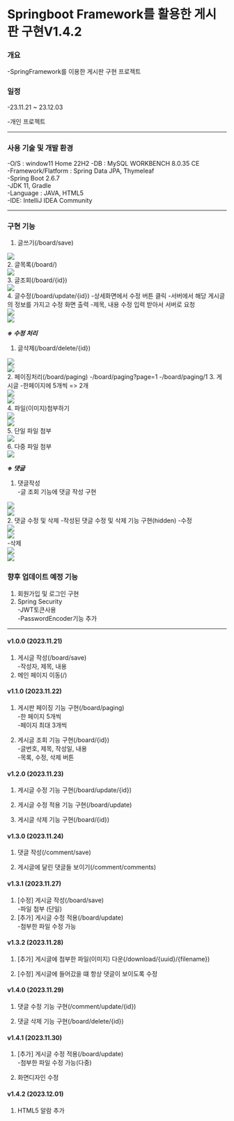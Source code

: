 Springboot Framework를 활용한 게시판 구현V1.4.2
===
### 개요
-SpringFramework를 이용한 게시판 구현 프로젝트  
### 일정  
 -23.11.21 ~ 23.12.03

 -개인 프로젝트  
- - - - - - - - -
### 사용 기술 및 개발 환경
-O/S : window11 Home 22H2
-DB : MySQL WORKBENCH 8.0.35 CE   
-Framework/Flatform : Spring Data JPA, Thymeleaf  
-Spring Boot 2.6.7  
-JDK 11, Gradle   
-Language : JAVA, HTML5   
-IDE: IntelliJ IDEA Community
- - - - - - - - - - - - - -
### 구현 기능
1. 글쓰기(/board/save)
<div class="portfolio1.png">
  <img src="/image/portfolio1.png".>
</div>
2. 글목록(/board/)
<div class="portfolio2.png">
  <img src="/image/portfolio2.png".>
</div>
3. 글조회(/board/{id})
<div class="portfolio3.png">
  <img src="/image/portfolio3.png".>
</div>
4. 글수정(/board/update/{id})  
      -상세화면에서 수정 버튼 클릭  
      -서버에서 해당 게시글의 정보를 가지고 수정 화면 출력  
      -제목, 내용 수정 입력 받아서 서버로 요청
<div class="portfolio4.png">
  <img src="/image/portfolio4.png".>
</div>
<div class="portfolio5.png">
  <img src="/image/portfolio5.png".>
</div>

___※ 수정 처리___    
1. 글삭제(/board/delete/{id})
</div>
<div class="portfolio6.png">
  <img src="/image/portfolio6.png".>
</div>
</div>
<div class="portfolio7.png">
  <img src="/image/portfolio7.png".>
</div>
2. 페이징처리(/board/paging)   
  -/board/paging?page=1   
  -/board/paging/1
3. 게시글    
 -한페이지에 5개씩 => 2개
 <div class="portfolio8.png">
   <img src="/image/portfolio8.png".>
 </div>
 <div class="portfolio9.png">
   <img src="/image/portfolio9.png".>
</div>   
4. 파일(이미지)첨부하기
<div class="portfolio1.png">
  <img src="/image/portfolio1.png".>
</div>
  <div class="portfolio3.png">
    <img src="/image/portfolio3.png".>
</div>
5. 단일 파일 첨부
<div class="portfolio1.png">
  <img src="/image/portfolio1.png".>
</div>
6. 다중 파일 첨부
<div class="portfolio7.png">
  <img src="/image/portfolio7.png".>
</div>

___※ 댓글___
 1. 댓글작성  
  -글 조회 기능에 댓글 작성 구현
  <div class="portfolio10.png">
    <img src="/image/portfolio10.png".>
  </div>
  <div class="portfolio11.png">
    <img src="/image/portfolio11.png".>
  </div>
 2. 댓글 수정 및 삭제  
-작성된 댓글 수정 및 삭제 기능 구현(hidden)
-수정
<div class="portfolio12.png">
  <img src="/image/portfolio12.png".>
</div>
<div class="portfolio13.png">
  <img src="/image/portfolio13.png".>
</div>
-삭제
<div class="portfolio14.png">
  <img src="/image/portfolio14.png".>
</div>
<div class="portfolio15.png">
  <img src="/image/portfolio15.png".>
</div>


###  향후 업데이트 예정 기능

1. 회원가입 및 로그인 구현
2. Spring Security    
 -JWT토큰사용   
 -PasswordEncoder기능 추가

 - - - - - - - - - - - - - -


#### v1.0.0 (2023.11.21)
1. 게시글 작성(/board/save)  
  -작성자, 제목, 내용
2. 메인 페이지 이동(/)


#### v1.1.0 (2023.11.22)
 1. 게시판 페이징 기능 구현(/board/paging)  
   -한 페이지 5개씩     
   -페이지 최대 3개씩

 2. 게시글 조회 기능 구현(/board/{id})   
-글번호, 제목, 작성일, 내용   
-목록, 수정, 삭제 버튼

#### v1.2.0 (2023.11.23)

1. 게시글 수정 기능 구현(/board/update/{id})

2. 게시글 수정 적용 기능 구현(/board/update)

3. 게시글 삭제 기능 구현(/board/{id})

#### v1.3.0 (2023.11.24)
1. 댓글 작성(/comment/save)

2. 게시글에 달린 댓글들 보이기(/comment/comments)

#### v1.3.1 (2023.11.27)
1. [수정] 게시글 작성(/board/save)   
  -파일 첨부 (단일)
2. [추가] 게시글 수정 적용(/board/update)     
  -첨부한 파일 수정 가능

#### v1.3.2 (2023.11.28)
1. [추가] 게시글에 첨부한 파일(이미지) 다운(/download/{uuid}/{filename})

2. [수정] 게시글에 들어갔을 떄 항상 댓글이 보이도록 수정

#### v1.4.0 (2023.11.29)
1. 댓글 수정 기능 구현(/comment/update/{id})

2. 댓글 삭제 기능 구현(/board/delete/{id})

#### v1.4.1 (2023.11.30)
 1. [추가] 게시글 수정 적용(/board/update)   
-첨부한 파일 수정 가능(다중)

2. 화면디자인 수정

#### v1.4.2 (2023.12.01)    
1. HTML5 알람 추가

